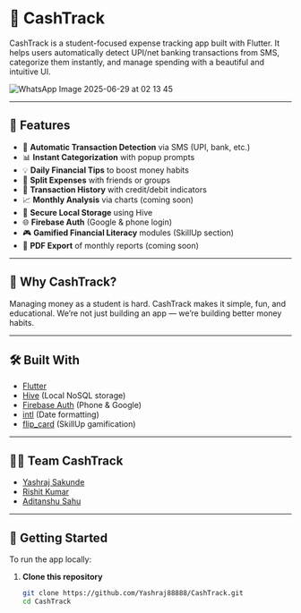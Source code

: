 # 💸 CashTrack

CashTrack is a student-focused expense tracking app built with Flutter. It helps users automatically detect UPI/net banking transactions from SMS, categorize them instantly, and manage spending with a beautiful and intuitive UI.

![WhatsApp Image 2025-06-29 at 02 13 45](https://github.com/user-attachments/assets/ba206027-24d9-4dde-b45f-4c311af45ab0)

---

## 🚀 Features

- 📲 **Automatic Transaction Detection** via SMS (UPI, bank, etc.)
- 📊 **Instant Categorization** with popup prompts
- 💡 **Daily Financial Tips** to boost money habits
- 🤝 **Split Expenses** with friends or groups
- 🔄 **Transaction History** with credit/debit indicators
- 📈 **Monthly Analysis** via charts (coming soon)
- 🔐 **Secure Local Storage** using Hive
- 🌐 **Firebase Auth** (Google & phone login)
- 🎮 **Gamified Financial Literacy** modules (SkillUp section)
- 📁 **PDF Export** of monthly reports (coming soon)

---

## 🧠 Why CashTrack?

Managing money as a student is hard. CashTrack makes it simple, fun, and educational. We’re not just building an app — we’re building better money habits.

---

## 🛠️ Built With

- [Flutter](https://flutter.dev)
- [Hive](https://docs.hivedb.dev) (Local NoSQL storage)
- [Firebase Auth](https://firebase.google.com/docs/auth) (Phone & Google)
- [intl](https://pub.dev/packages/intl) (Date formatting)
- [flip_card](https://pub.dev/packages/flip_card) (SkillUp gamification)

---

## 👨‍💻 Team CashTrack

- [Yashraj Sakunde](https://github.com/Yashraj88888)
- [Rishit Kumar](https://github.com/Rishit-Kumar)
- [Aditanshu Sahu](https://github.com/aditans)

---

## 🧪 Getting Started

To run the app locally:

1. **Clone this repository**
   ```bash
   git clone https://github.com/Yashraj88888/CashTrack.git
   cd CashTrack
